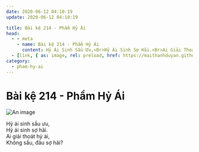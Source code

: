 ```yaml
---
date: 2020-06-12 04:10:19
update: 2020-06-12 04:10:19

title: Bài kệ 214 - Phẩm Hỷ Ái
head:
  - - meta
    - name: Bài kệ 214 - Phẩm Hỷ Ái
      content: Hỷ Ái Sinh Sầu Ưu,<Br>Hỷ Ái Sinh Sợ Hãi.<Br>Ai Giải Thoát Hỷ Ái,<Br>Không Sầu, Đâu Sợ Hãi?<Br>
  - [link, { as: image, rel: preload, href: https://maithanhduyan.github.io/kinh-phap-cu/img/pham-hy-ai/pham-hy-ai-214.jpg }]
category:
  - pham-hy-ai
---
```


# Bài kệ 214 - Phẩm Hỷ Ái

![An image](/img/pham-hy-ai/pham-hy-ai-214.jpg)

Hỷ ái sinh sầu ưu,<br>Hỷ ái sinh sợ hãi.<br>Ai giải thoát hỷ ái,<br>Không sầu, đâu sợ hãi?<br>
